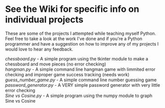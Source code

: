 # See the Wiki for specific info on individual projects
These are some of the projects I attempted while teaching myself Python.  Feel free to take a look at the work I've done and if you're a Python programmer and have a suggestion on how to improve any of my projects I would love to hear any feedback.

_chessboard.py_ - A simple program using the tkinter module to make a chessboard and move pieces (no error checking)  <br />
_hangman.py_ - A simple command line hangman game with limmited error checking and improper game success tracking (needs work) <br />
_guess_number_game.py_ - A simple command line number guessing game  <br />
_password_generator.py_ - A VERY simple password generator with very little error checking  <br />
_Sine vs Cosine.py_ - A simple program using the numpy module to graph Sine vs Cosine  <br />
